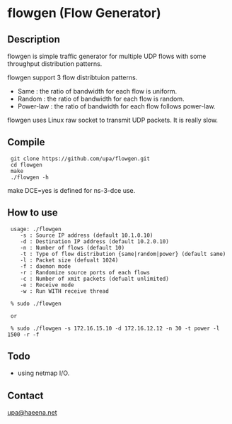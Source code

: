 flowgen (Flow Generator)
========================

## Description

flowgen is simple traffic generator for multiple UDP flows with 
some throughput distribution patterns.

flowgen support 3 flow distribtuion patterns.
+ Same : the ratio of bandwidth for each flow is uniform.
+ Random : the ratio of bandwidth for each flow is random.
+ Power-law : the ratio of bandwidth for each flow follows power-law.


flowgen uses Linux raw socket to transmit UDP packets. It is really slow.

## Compile

	 git clone https://github.com/upa/flowgen.git
	 cd flowgen
	 make
	 ./flowgen -h

make DCE=yes is defined for ns-3-dce use.


## How to use

	 usage: ./flowgen
	 	-s : Source IP address (default 10.1.0.10)
	 	-d : Destination IP address (default 10.2.0.10)
	 	-n : Number of flows (default 10)
	 	-t : Type of flow distribution {same|random|power} (default same)
	 	-l : Packet size (defualt 1024)
	 	-f : daemon mode
	 	-r : Randomize source ports of each flows
		-c : Number of xmit packets (defualt unlimited)
		-e : Receive mode
		-w : Run WITH receive thread

	 % sudo ./flowgen
	 
	 or 
	 
	 % sudo ./flowgen -s 172.16.15.10 -d 172.16.12.12 -n 30 -t power -l 1500 -r -f


## Todo
+ using netmap I/O.


## Contact
upa@haeena.net
